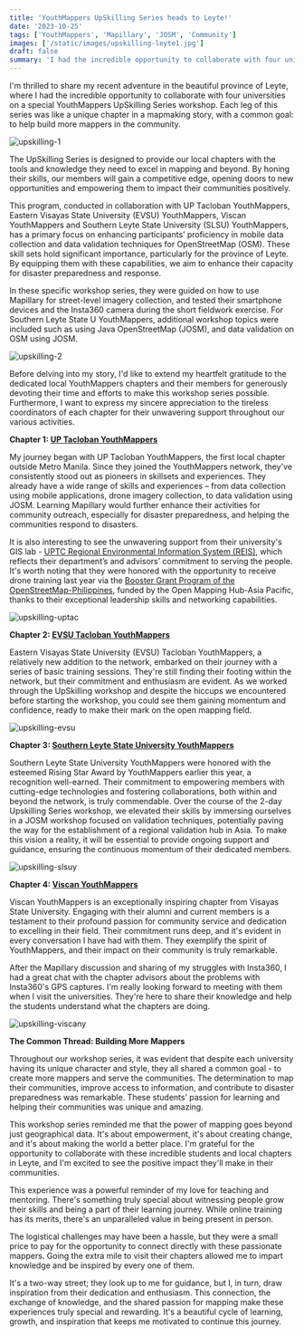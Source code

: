 ```yaml
---
title: 'YouthMappers UpSkilling Series heads to Leyte!'
date: '2023-10-25'
tags: ['YouthMappers', 'Mapillary', 'JOSM', 'Community']
images: ['/static/images/upskilling-leyte1.jpg']
draft: false
summary: 'I had the incredible opportunity to collaborate with four universities in Leyte on a special YouthMappers UpSkilling Series workshop. Each leg of this series was like a unique chapter in a mapmaking story, with a common goal: to help build more mappers in the community.'
---
```


I'm thrilled to share my recent adventure in the beautiful province of Leyte, where I had the incredible opportunity to collaborate with four universities on a special YouthMappers UpSkilling Series workshop. Each leg of this series was like a unique chapter in a mapmaking story, with a common goal: to help build more mappers in the community.

![upskilling-1](/static/images/upskilling-leyte1.jpg)

The UpSkilling Series is designed to provide our local chapters with the tools and knowledge they need to excel in mapping and beyond. By honing their skills, our members will gain a competitive edge, opening doors to new opportunities and empowering them to impact their communities positively.

This program, conducted in collaboration with UP Tacloban YouthMappers, Eastern Visayas State University (EVSU) YouthMappers, Viscan YouthMappers and Southern Leyte State University (SLSU) YouthMappers, has a primary focus on enhancing participants’ proficiency in mobile data collection and data validation techniques for OpenStreetMap (OSM). These skill sets hold significant importance, particularly for the province of Leyte. By equipping them with these capabilities, we aim to enhance their capacity for disaster preparedness and response.

In these specific workshop series, they were guided on how to use Mapillary for street-level imagery collection, and tested their smartphone devices and the Insta360 camera during the short fieldwork exercise. For Southern Leyte State U YouthMappers, additional workshop topics were included such as using Java OpenStreetMap (JOSM), and data validation on OSM using JOSM.

![upskilling-2](/static/images/upskilling-leyte2.jpg)

Before delving into my story, I'd like to extend my heartfelt gratitude to the dedicated local YouthMappers chapters and their members for generously devoting their time and efforts to make this workshop series possible. Furthermore, I want to express my sincere appreciation to the tireless coordinators of each chapter for their unwavering support throughout our various activities.

**Chapter 1: [UP Tacloban YouthMappers](https://www.facebook.com/search/top?q=up%20tacloban%20youthmappers)**

My journey began with UP Tacloban YouthMappers, the first local chapter outside Metro Manila. Since they joined the YouthMappers network, they've consistently stood out as pioneers in skillsets and experiences. They already have a wide range of skills and experiences – from data collection using mobile applications, drone imagery collection, to data validation using JOSM. Learning Mapillary would further enhance their activities for community outreach, especially for disaster preparedness, and helping the communities respond to disasters.

It is also interesting to see the unwavering support from their university's GIS lab - [UPTC Regional Environmental Information System (REIS)](https://www.facebook.com/uptc.reis), which reflects their department’s and advisors’ commitment to serving the people. It's worth noting that they were honored with the opportunity to receive drone training last year via the [Booster Grant Program of the OpenStreetMap-Philippines](https://wiki.openstreetmap.org/wiki/OSM_Philippines_Booster_Grants_2022), funded by the Open Mapping Hub-Asia Pacific, thanks to their exceptional leadership skills and networking capabilities.

![upskilling-uptac](/static/images/upskilling_uptac.JPG)

**Chapter 2: [EVSU Tacloban YouthMappers](https://www.facebook.com/evsutacym)**

Eastern Visayas State University (EVSU) Tacloban YouthMappers, a relatively new addition to the network, embarked on their journey with a series of basic training sessions. They're still finding their footing within the network, but their commitment and enthusiasm are evident. As we worked through the UpSkilling workshop and despite the hiccups we encountered before starting the workshop, you could see them gaining momentum and confidence, ready to make their mark on the open mapping field.

![upskilling-evsu](/static/images/upskilling_evsu.jpg)

**Chapter 3: [Southern Leyte State University YouthMappers](https://www.facebook.com/profile.php?id=100087253422166)**

Southern Leyte State University YouthMappers were honored with the esteemed Rising Star Award by YouthMappers earlier this year, a recognition well-earned. Their commitment to empowering members with cutting-edge technologies and fostering collaborations, both within and beyond the network, is truly commendable. Over the course of the 2-day Upskilling Series workshop, we elevated their skills by immersing ourselves in a JOSM workshop focused on validation techniques, potentially paving the way for the establishment of a regional validation hub in Asia. To make this vision a reality, it will be essential to provide ongoing support and guidance, ensuring the continuous momentum of their dedicated members.

![upskilling-slsuy](/static/images/upskilling_slsuy.JPG)

**Chapter 4: [Viscan YouthMappers](https://www.facebook.com/viscanyouthmappers)**

Viscan YouthMappers is an exceptionally inspiring chapter from Visayas State University. Engaging with their alumni and current members is a testament to their profound passion for community service and dedication to excelling in their field. Their commitment runs deep, and it's evident in every conversation I have had with them. They exemplify the spirit of YouthMappers, and their impact on their community is truly remarkable.

After the Mapillary discussion and sharing of my struggles with Insta360, I had a great chat with the chapter advisors about the problems with Insta360's GPS captures. I'm really looking forward to meeting with them when I visit the universities. They're here to share their knowledge and help the students understand what the chapters are doing.

![upskilling-viscany](/static/images/upskilling_viscany.JPG)

**The Common Thread: Building More Mappers**

Throughout our workshop series, it was evident that despite each university having its unique character and style, they all shared a common goal - to create more mappers and serve the communities. The determination to map their communities, improve access to information, and contribute to disaster preparedness was remarkable. These students’ passion for learning and helping their communities was unique and amazing.

This workshop series reminded me that the power of mapping goes beyond just geographical data. It's about empowerment, it's about creating change, and it's about making the world a better place. I'm grateful for the opportunity to collaborate with these incredible students and local chapters in Leyte, and I'm excited to see the positive impact they'll make in their communities.

This experience was a powerful reminder of my love for teaching and mentoring. There's something truly special about witnessing people grow their skills and being a part of their learning journey. While online training has its merits, there's an unparalleled value in being present in person.

The logistical challenges may have been a hassle, but they were a small price to pay for the opportunity to connect directly with these passionate mappers. Going the extra mile to visit their chapters allowed me to impart knowledge and be inspired by every one of them.

It's a two-way street; they look up to me for guidance, but I, in turn, draw inspiration from their dedication and enthusiasm. This connection, the exchange of knowledge, and the shared passion for mapping make these experiences truly special and rewarding. It's a beautiful cycle of learning, growth, and inspiration that keeps me motivated to continue this journey.
